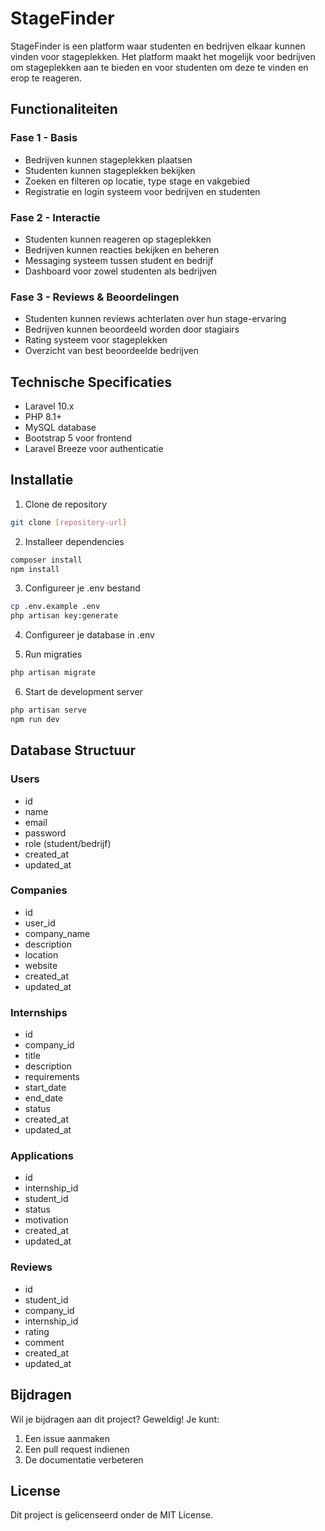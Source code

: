 # StageFinder

StageFinder is een platform waar studenten en bedrijven elkaar kunnen vinden voor stageplekken. Het platform maakt het mogelijk voor bedrijven om stageplekken aan te bieden en voor studenten om deze te vinden en erop te reageren.

## Functionaliteiten

### Fase 1 - Basis
- Bedrijven kunnen stageplekken plaatsen
- Studenten kunnen stageplekken bekijken
- Zoeken en filteren op locatie, type stage en vakgebied
- Registratie en login systeem voor bedrijven en studenten

### Fase 2 - Interactie
- Studenten kunnen reageren op stageplekken
- Bedrijven kunnen reacties bekijken en beheren
- Messaging systeem tussen student en bedrijf
- Dashboard voor zowel studenten als bedrijven

### Fase 3 - Reviews & Beoordelingen
- Studenten kunnen reviews achterlaten over hun stage-ervaring
- Bedrijven kunnen beoordeeld worden door stagiairs
- Rating systeem voor stageplekken
- Overzicht van best beoordeelde bedrijven


## Technische Specificaties

- Laravel 10.x
- PHP 8.1+
- MySQL database
- Bootstrap 5 voor frontend
- Laravel Breeze voor authenticatie

## Installatie

1. Clone de repository
```bash
git clone [repository-url]
```

2. Installeer dependencies
```bash
composer install
npm install
```

3. Configureer je .env bestand
```bash
cp .env.example .env
php artisan key:generate
```

4. Configureer je database in .env

5. Run migraties
```bash
php artisan migrate
```

6. Start de development server
```bash
php artisan serve
npm run dev
```

## Database Structuur

### Users
- id
- name
- email
- password
- role (student/bedrijf)
- created_at
- updated_at

### Companies
- id
- user_id
- company_name
- description
- location
- website
- created_at
- updated_at

### Internships
- id
- company_id
- title
- description
- requirements
- start_date
- end_date
- status
- created_at
- updated_at

### Applications
- id
- internship_id
- student_id
- status
- motivation
- created_at
- updated_at

### Reviews
- id
- student_id
- company_id
- internship_id
- rating
- comment
- created_at
- updated_at

## Bijdragen

Wil je bijdragen aan dit project? Geweldig! Je kunt:
1. Een issue aanmaken
2. Een pull request indienen
3. De documentatie verbeteren

## License

Dit project is gelicenseerd onder de MIT License. 